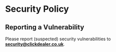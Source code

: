 # Security Policy

## Reporting a Vulnerability

Please report (suspected) security vulnerabilities to **[security@clickdealer.co.uk](mailto:security@clickdealer.co.uk)**.
